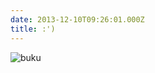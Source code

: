 ```yaml
---
date: 2013-12-10T09:26:01.000Z
title: :')
---
```



![buku](https://lh3.googleusercontent.com/-2qsrAocWCI4/UqbZGgcXMSI/AAAAAAAAYSw/HJTFStdu01M/w957-h638-no/book.png)